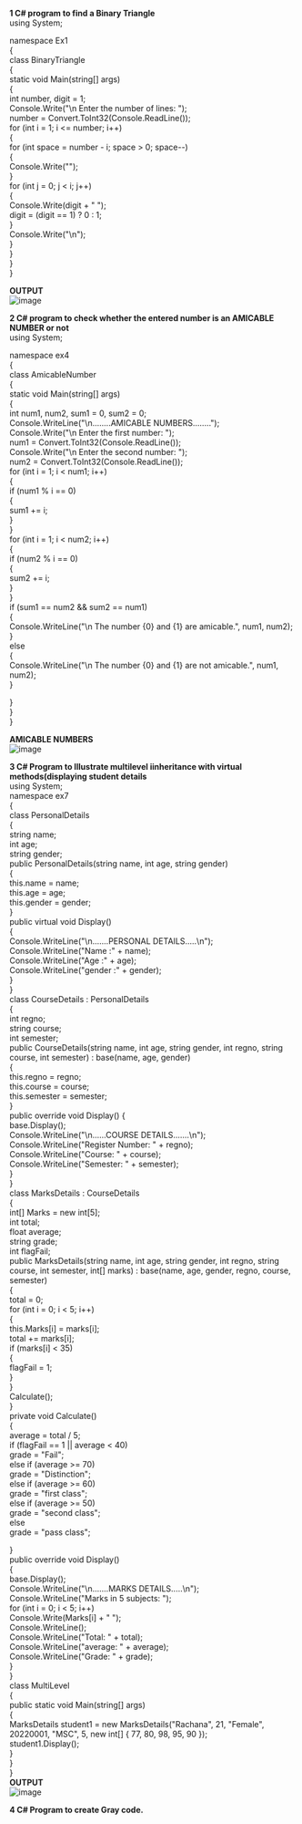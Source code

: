 **1 C# program to find a Binary Triangle**<br>
using System;<br>

namespace  Ex1<br>
{<br>
    class BinaryTriangle<br>
    {<br>
        static void Main(string[] args)<br>
        {<br>
            int number, digit = 1;<br>
            Console.Write("\n Enter the number of lines: ");<br>
            number = Convert.ToInt32(Console.ReadLine());<br>
            for (int i = 1; i <= number; i++)<br>
            {<br>
                for (int space = number - i; space > 0; space--)<br>
                {<br>
                    Console.Write("");<br>
                }<br>
                for (int j = 0; j < i; j++)<br>
                {<br>
                    Console.Write(digit + " ");<br>
                    digit = (digit == 1) ? 0 : 1;<br>
                }<br>
                Console.Write("\n");<br>
            }<br>
        }<br>
    }<br>
}<br>

**OUTPUT**<br>
![image](https://user-images.githubusercontent.com/97940850/154625384-e7e3aaf3-a8ea-4f9d-b5c4-e532eb1be5a6.png)





**2 C# program to check whether the entered number is an AMICABLE NUMBER or not**<br>
using System;<br>

namespace ex4<br>
{<br>
    class AmicableNumber<br>
    {<br>
        static void Main(string[] args)<br>
        {<br>
            int num1, num2, sum1 = 0, sum2 = 0;<br>
            Console.WriteLine("\n........AMICABLE NUMBERS........");<br>
            Console.Write("\n Enter the first number: ");<br>
            num1 = Convert.ToInt32(Console.ReadLine());<br>
            Console.Write("\n Enter the second number: ");<br>
            num2 = Convert.ToInt32(Console.ReadLine());<br>
            for (int i = 1; i < num1; i++)<br>
            {<br>
                if (num1 % i == 0)<br>
                {<br>
                    sum1 += i;<br>
                }<br>
            }<br>
            for (int i = 1; i < num2; i++)<br>
            {<br>
                if (num2 % i == 0)<br>
                {<br>
                    sum2 += i;<br>
                }<br>
            }<br>
            if (sum1 == num2 && sum2 == num1)<br>
            {<br>
                Console.WriteLine("\n The number {0} and {1} are amicable.", num1, num2);<br>
            }<br>
            else<br>
            {<br>
                Console.WriteLine("\n The number {0} and {1} are not amicable.", num1, num2);<br>
            }<br>

   }<br>
   }<br>
}<br>

**AMICABLE NUMBERS**<br>
![image](https://user-images.githubusercontent.com/97940850/154425457-4d3bc1d3-a81d-4081-9b7d-4f8957e5ea39.png)


**3 C# Program to Illustrate multilevel iinheritance with virtual methods(displaying student details**<br>
using System;<br>
namespace ex7<br>
{<br>
    class PersonalDetails<br>
    {<br>
        string name;<br>
        int age;<br>
        string gender;<br>
        public PersonalDetails(string name, int age, string gender)<br>
        {<br>
            this.name = name;<br>
            this.age = age;<br>
            this.gender = gender;<br>
        }<br>
        public virtual void Display()<br>
        {<br>
            Console.WriteLine("\n.......PERSONAL DETAILS.....\n");<br>
            Console.WriteLine("Name   :" + name);<br>
            Console.WriteLine("Age   :" + age);<br>
            Console.WriteLine("gender   :" + gender);<br>
        }<br>
    }<br>
    class CourseDetails : PersonalDetails<br>
    {<br>
        int regno;<br>
        string course;<br>
        int semester;<br>
        public CourseDetails(string name, int age, string gender, int regno, string course, int semester) : base(name, age, gender)<br>
        {<br>
            this.regno = regno;<br>
            this.course = course;<br>
            this.semester = semester;<br>
        }<br>
        public override void Display()
        {<br>
            base.Display();<br>
            Console.WriteLine("\n......COURSE DETAILS.......\n");<br>
            Console.WriteLine("Register Number: " + regno);<br>
            Console.WriteLine("Course: " + course);<br>
            Console.WriteLine("Semester: " + semester);<br>
        }<br>
    }<br>
    class MarksDetails : CourseDetails<br>
    {<br>
        int[] Marks = new int[5];<br>
        int total;<br>
        float average;<br>
        string grade;<br>
        int flagFail;<br>
        public MarksDetails(string name, int age, string gender, int regno, string course, int semester, int[] marks) : base(name, age, gender, regno, course, semester)<br>
        {<br>
            total = 0;<br>
            for (int i = 0; i < 5; i++)<br>
            {<br>
                this.Marks[i] = marks[i];<br>
                total += marks[i];<br>
                if (marks[i] < 35)<br>
                {<br>
                    flagFail = 1;<br>
                }<br>
            }<br>
            Calculate();<br>
        }<br>
        private void Calculate()<br>
        {<br>
            average = total / 5;<br>
            if (flagFail == 1 || average < 40)<br>
                grade = "Fail";<br>
            else if (average >= 70)<br>
                grade = "Distinction";<br>
            else if (average >= 60)<br>
                grade = "first class";<br>
            else if (average >= 50)<br>
                grade = "second class";<br>
            else<br>
                grade = "pass class";<br>

   }<br>
        public override void Display()<br>
        {<br>
            base.Display();<br>
            Console.WriteLine("\n.......MARKS DETAILS.....\n");<br>
            Console.WriteLine("Marks in 5 subjects: ");<br>
            for (int i = 0; i < 5; i++)<br>
                Console.Write(Marks[i] + " ");<br>
            Console.WriteLine();<br>
            Console.WriteLine("Total: " + total);<br>
            Console.WriteLine("average: " + average);<br>
            Console.WriteLine("Grade: " + grade);<br>
        }<br>
    }<br>
    class MultiLevel<br>
    {<br>
        public static void Main(string[] args)<br>
        {<br>
            MarksDetails student1 = new MarksDetails("Rachana", 21, "Female", 20220001, "MSC", 5, new int[] { 77, 80, 98, 95, 90 });<br>
            student1.Display();<br>
        }<br>
    }<br>
}<br>
**OUTPUT**<br>
![image](https://user-images.githubusercontent.com/97940850/154626694-c7dd0f27-98a1-49b7-a5b0-21f4c798d34a.png)

**4 C# Program to create Gray code.**
